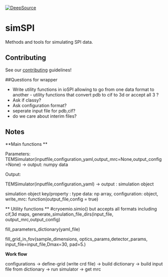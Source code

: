 [![DeepSource](https://deepsource.io/gh/compSPI/simSPI.svg/?label=active+issues&show_trend=true&token=9eFu6aig3-oXQIuhdDoYTEq-)](https://deepsource.io/gh/compSPI/simSPI/?ref=repository-badge)

# simSPI
Methods and tools for simulating SPI data.

## Contributing

See our [contributing](https://github.com/compspi/compspi/blob/master/docs/contributing.rst) guidelines!

##Questions for wrapper
- Write utility functions in ioSPI allowing to go from one data format to another - utility functions that convert pdb to cif to 3d or accept all 3 ?
- Ask if classy?
- Ask configuration format? 
- seperate input file for pdb,cif?
- do we care about interim files?

## Notes
**Main functions **

Parameters:
TEMSimulator(inputfile,configuration_yaml,output_mrc=None,output_config=None) -> output: numpy data

Output:

TEMSimulator(inputfile,configuration_yaml) -> output : simulation object

simulation object
key/property : type
data: np array,
configuration: object,
write_mrc: function(output_file,config = true)


** Utility functions **
#cryoemio.simio() but accepts all formats including cif,3d maps,
generate_simulation_file_dirs(input_file, output_mrc,output_config)

fill_parameters_dictionary(yaml_file)

fill_grid_in_fov(sample_dimensions, optics_params,detector_params, input_file=input_file,Dmax=30, pad=5.) 
                                        

**Work flow**

configurations -> 
define-grid (write crd file) -> 
build dictionary -> 
build input file from dictionary ->
run simulator ->
get mrc 
